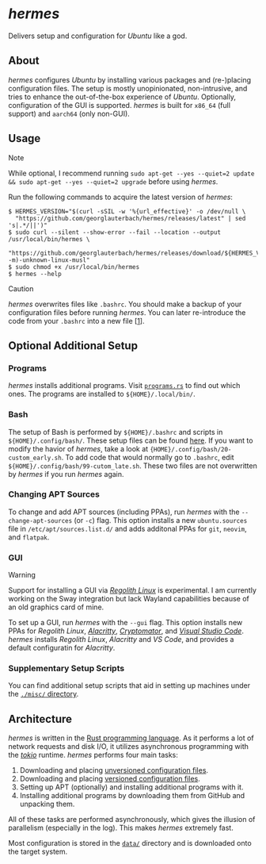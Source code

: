 # _hermes_

Delivers setup and configuration for _Ubuntu_ like a god.

## About

_hermes_ configures _Ubuntu_ by installing various packages and (re-)placing configuration files. The setup is mostly unopinionated, non-intrusive, and tries to enhance the out-of-the-box experience of _Ubuntu_. Optionally, configuration of the GUI is supported. _hermes_ is built for `x86_64` (full support) and `aarch64` (only non-GUI).

## Usage

> [!NOTE]
> While optional, I recommend running `sudo apt-get --yes --quiet=2 update && sudo apt-get --yes --quiet=2 upgrade` before using _hermes_.

Run the following commands to acquire the latest version of _hermes_:

```console
$ HERMES_VERSION="$(curl -sSIL -w '%{url_effective}' -o /dev/null \
  "https://github.com/georglauterbach/hermes/releases/latest" | sed 's|.*/||')"
$ sudo curl --silent --show-error --fail --location --output /usr/local/bin/hermes \
  "https://github.com/georglauterbach/hermes/releases/download/${HERMES_VERSION}/hermes-${HERMES_VERSION}-$(uname -m)-unknown-linux-musl"
$ sudo chmod +x /usr/local/bin/hermes
$ hermes --help
```

> [!CAUTION]
> _hermes_ overwrites files like `.bashrc`. You should make a backup of your configuration files before running _hermes_. You can later re-introduce the code from your `.bashrc` into a new file \[[1](#bash)\].

## Optional Additional Setup

### Programs

_hermes_ installs additional programs. Visit [`programs.rs`](code/src/library/work/programs.rs) to find out which ones. The programs are installed to `${HOME}/.local/bin/`.

### Bash

The setup of Bash is performed by `${HOME}/.bashrc` and scripts in `${HOME}/.config/bash/`. These setup files can be found [here](data/unversioned/home/.config/bash). If you want to modify the havior of _hermes_, take a look at `{HOME}/.config/bash/20-custom_early.sh`. To add code that would normally go to `.bashrc`, edit `${HOME}/.config/bash/99-cutom_late.sh`. These two files are not overwritten by _hermes_ if you run _hermes_ again.

### Changing APT Sources

To change and add APT sources (including PPAs), run _hermes_ with the `--change-apt-sources` (or `-c`) flag. This option installs a new `ubuntu.sources` file in `/etc/apt/sources.list.d/` and adds additonal PPAs for `git`, `neovim`, and `flatpak`.

### GUI

> [!WARNING]
> Support for installing a GUI via [_Regolith Linux_](https://regolith-desktop.com/) is experimental. I am currently working on the Sway integration but lack Wayland capabilities because of an old graphics card of mine.

To set up a GUI, run _hermes_ with the `--gui` flag. This option installs new PPAs for _Regolith Linux_, [_Alacritty_](https://github.com/alacritty/alacritty), [_Cryptomator_](https://github.com/cryptomator/cryptomator), and [_Visual Studio Code_](https://github.com/microsoft/vscode). _hermes_ installs _Regolith Linux_, _Alacritty_ and _VS Code_, and provides a default configuratin for _Alacritty_.

### Supplementary Setup Scripts

You can find additional setup scripts that aid in setting up machines under the [`./misc/` directory](./misc/).

## Architecture

_hermes_ is written in the [Rust programming language](https://www.rust-lang.org/). As it performs a lot of network requests and disk I/O, it utilizes asynchronous programming with the [_tokio_](https://tokio.rs/) runtime. _hermes_ performs four main tasks:

1. Downloading and placing [unversioned configuration files](./data/unversioned/).
2. Downloading and placing [versioned configuration files](./data/versioned/).
3. Setting up APT (optionally) and installing additional programs with it.
4. Installing additional programs by downloading them from GitHub and unpacking them.

All of these tasks are performed asynchronously, which gives the illusion of parallelism (especially in the log). This makes _hermes_ extremely fast.

Most configuration is stored in the [`data/`](./code/src/library/data/) directory and is downloaded onto the target system.
